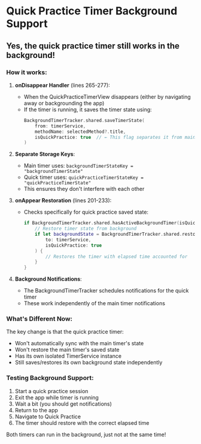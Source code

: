 # Quick Practice Timer Background Support

## Yes, the quick practice timer still works in the background!

### How it works:

1. **onDisappear Handler** (lines 265-277):
   - When the QuickPracticeTimerView disappears (either by navigating away or backgrounding the app)
   - If the timer is running, it saves the timer state using:
     ```swift
     BackgroundTimerTracker.shared.saveTimerState(
         from: timerService,
         methodName: selectedMethod?.title,
         isQuickPractice: true  // ← This flag separates it from main timer
     )
     ```

2. **Separate Storage Keys**:
   - Main timer uses: `backgroundTimerStateKey = "backgroundTimerState"`
   - Quick timer uses: `quickPracticeTimerStateKey = "quickPracticeTimerState"`
   - This ensures they don't interfere with each other

3. **onAppear Restoration** (lines 201-233):
   - Checks specifically for quick practice saved state:
     ```swift
     if BackgroundTimerTracker.shared.hasActiveBackgroundTimer(isQuickPractice: true) {
         // Restore timer state from background
         if let backgroundState = BackgroundTimerTracker.shared.restoreTimerState(
             to: timerService, 
             isQuickPractice: true
         ) {
             // Restores the timer with elapsed time accounted for
         }
     }
     ```

4. **Background Notifications**:
   - The BackgroundTimerTracker schedules notifications for the quick timer
   - These work independently of the main timer notifications

### What's Different Now:

The key change is that the quick practice timer:
- Won't automatically sync with the main timer's state
- Won't restore the main timer's saved state
- Has its own isolated TimerService instance
- Still saves/restores its own background state independently

### Testing Background Support:

1. Start a quick practice session
2. Exit the app while timer is running
3. Wait a bit (you should get notifications)
4. Return to the app
5. Navigate to Quick Practice
6. The timer should restore with the correct elapsed time

Both timers can run in the background, just not at the same time!